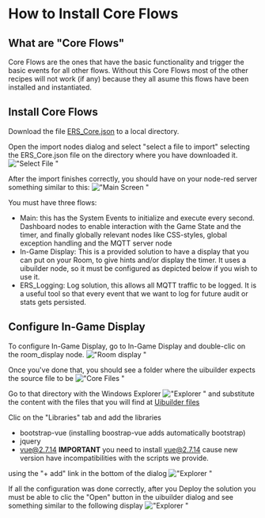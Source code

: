 # How to Install Core Flows
## What are "Core Flows"
Core Flows are the ones that have the basic functionality and trigger the basic events for all other flows.
Without this Core Flows most of the other recipes will not work (if any) because they all asume this flows have been installed and instantiated.

## Install Core Flows
Download the file <a href="https://github.com/gabrielcor/node-redescape-EscapeRoomSupplier/tree/main/Flows/Core">ERS_Core.json</a> to a local directory.

Open the import nodes dialog and select "select a file to import" selecting the ERS_Core.json file on the directory where you have downloaded it. !["Select File "](https://github.com/gabrielcor/node-redescape-EscapeRoomSupplier/blob/main/Documentation/screenshots/ImportNodes.png)

After the import finishes correctly, you should have on your node-red server something similar to this:
!["Main Screen "](https://github.com/gabrielcor/node-redescape-EscapeRoomSupplier/blob/main/Documentation/screenshots/CoreFlows01.png)

You must have three flows:

* Main: this has the System Events to initialize and execute every second. Dashboard nodes to enable interaction with the Game State and the timer, and finally globally relevant nodes like CSS-styles, global exception handling and the MQTT server node
* In-Game Display: This is a provided solution to have a display that you can put on your Room, to give hints and/or display the timer. It uses a uibuilder node, so it must be configured as depicted below if you wish to use it.
* ERS_Logging: Log solution, this allows all MQTT traffic to be logged. It is a useful tool so that every event that we want to log for future audit or stats gets persisted.


## Configure In-Game Display  
To configure In-Game Display, go to In-Game Display and double-clic on the room_display node.
!["Room display "](https://github.com/gabrielcor/node-redescape-EscapeRoomSupplier/blob/main/Documentation/screenshots/CoreFlows02.png)

Once you've done that, you should see a folder where the uibuilder expects the source file to be 
!["Core Files "](https://github.com/gabrielcor/node-redescape-EscapeRoomSupplier/blob/main/Documentation/screenshots/CoreFlows03.png)

Go to that directory with the Windows Explorer
!["Explorer "](https://github.com/gabrielcor/node-redescape-EscapeRoomSupplier/blob/main/Documentation/screenshots/CoreFlows04.png)
and substitute the content with the files that you will find at <a href="https://github.com/gabrielcor/node-redescape-EscapeRoomSupplier/tree/main/uibuilder/room_display/src" >Uibuilder files</a> 

Clic on the "Libraries" tab and add the libraries
* bootstrap-vue (installing boostrap-vue adds automatically bootstrap)
* jquery
* vue@2.7.14
**IMPORTANT** you need to install vue@2.7.14 cause new version have incompatibilities with the scripts we provide.

using the "+ add" link in the bottom of the dialog
!["Explorer "](https://github.com/gabrielcor/node-redescape-EscapeRoomSupplier/blob/main/Documentation/screenshots/CoreFlows05.png)

If all the configuration was done correctly, after you Deploy the solution you must be able to clic the "Open" button in the uibuilder dialog and see something similar to the following display
!["Explorer "](https://github.com/gabrielcor/node-redescape-EscapeRoomSupplier/blob/main/Documentation/screenshots/CoreFlows06.png)
